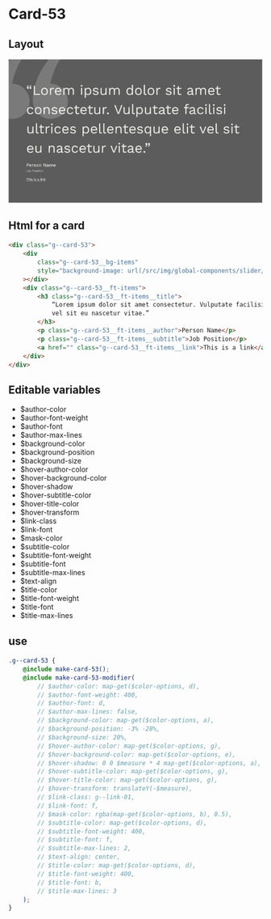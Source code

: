 # Card-53

## Layout

![alt text][card-53]

[card-53]: /src/img/global-components/card/card-53.jpg

## Html for a card

```html
<div class="g--card-53">
    <div
        class="g--card-53__bg-items"
        style="background-image: url(/src/img/global-components/slider/quotes.svg);"
    ></div>
    <div class="g--card-53__ft-items">
        <h3 class="g--card-53__ft-items__title">
            “Lorem ipsum dolor sit amet consectetur. Vulputate facilisi ultrices pellentesque elit
            vel sit eu nascetur vitae.”
        </h3>
        <p class="g--card-53__ft-items__author">Person Name</p>
        <p class="g--card-53__ft-items__subtitle">Job Position</p>
        <a href="" class="g--card-53__ft-items__link">This is a link</a>
    </div>
</div>
```

## Editable variables

-   $author-color
-   $author-font-weight
-   $author-font
-   $author-max-lines
-   $background-color
-   $background-position
-   $background-size
-   $hover-author-color
-   $hover-background-color
-   $hover-shadow
-   $hover-subtitle-color
-   $hover-title-color
-   $hover-transform
-   $link-class
-   $link-font
-   $mask-color
-   $subtitle-color
-   $subtitle-font-weight
-   $subtitle-font
-   $subtitle-max-lines
-   $text-align
-   $title-color
-   $title-font-weight
-   $title-font
-   $title-max-lines

## use

```scss
.g--card-53 {
    @include make-card-53();
    @include make-card-53-modifier(
        // $author-color: map-get($color-options, d),
        // $author-font-weight: 400,
        // $author-font: d,
        // $author-max-lines: false,
        // $background-color: map-get($color-options, a),
        // $background-position: -3% -28%,
        // $background-size: 20%,
        // $hover-author-color: map-get($color-options, g),
        // $hover-background-color: map-get($color-options, e),
        // $hover-shadow: 0 0 $measure * 4 map-get($color-options, a),
        // $hover-subtitle-color: map-get($color-options, g),
        // $hover-title-color: map-get($color-options, g),
        // $hover-transform: translateY(-$measure),
        // $link-class: g--link-01,
        // $link-font: f,
        // $mask-color: rgba(map-get($color-options, b), 0.5),
        // $subtitle-color: map-get($color-options, d),
        // $subtitle-font-weight: 400,
        // $subtitle-font: f,
        // $subtitle-max-lines: 2,
        // $text-align: center,
        // $title-color: map-get($color-options, d),
        // $title-font-weight: 400,
        // $title-font: b,
        // $title-max-lines: 3
    );
}
```
